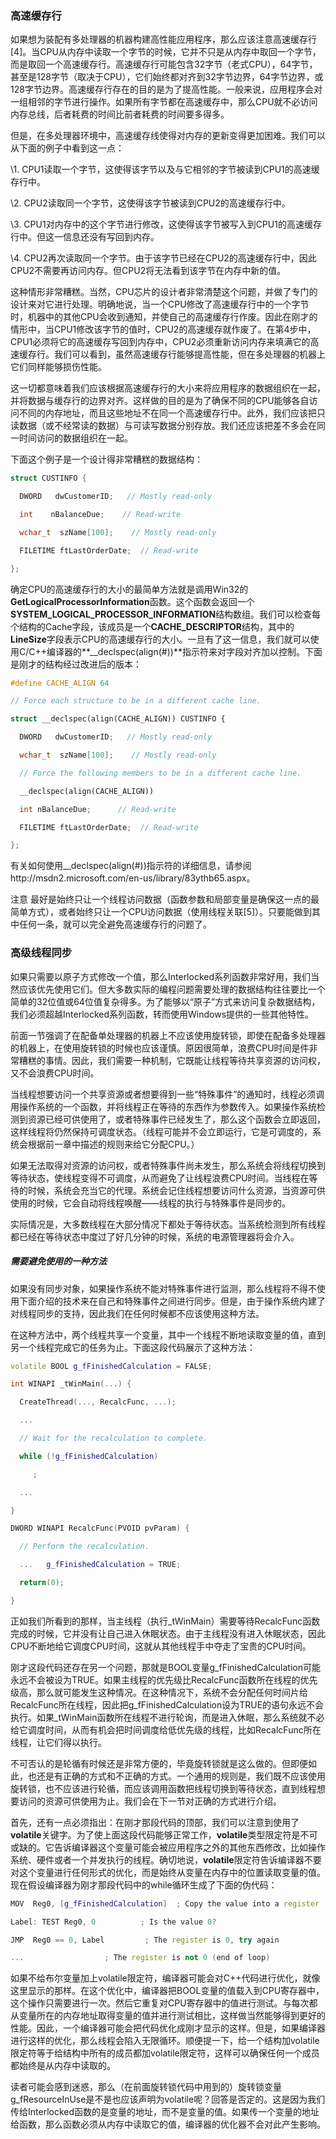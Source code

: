 ### 高速缓存行

如果想为装配有多处理器的机器构建高性能应用程序，那么应该注意高速缓存行[4]。当CPU从内存中读取一个字节的时候，它并不只是从内存中取回一个字节，而是取回一个高速缓存行。高速缓存行可能包含32字节（老式CPU），64字节，甚至是128字节（取决于CPU），它们始终都对齐到32字节边界，64字节边界，或128字节边界。高速缓存行存在的目的是为了提高性能。一般来说，应用程序会对一组相邻的字节进行操作。如果所有字节都在高速缓存中，那么CPU就不必访问内存总线，后者耗费的时间比前者耗费的时间要多得多。

 

但是，在多处理器环境中，高速缓存线使得对内存的更新变得更加困难。我们可以从下面的例子中看到这一点：

\1.    CPU1读取一个字节，这使得该字节以及与它相邻的字节被读到CPU1的高速缓存行中。

\2.    CPU2读取同一个字节，这使得该字节被读到CPU2的高速缓存行中。

\3.    CPU1对内存中的这个字节进行修改，这使得该字节被写入到CPU1的高速缓存行中。但这一信息还没有写回到内存。

\4.    CPU2再次读取同一个字节。由于该字节已经在CPU2的高速缓存行中，因此CPU2不需要再访问内存。但CPU2将无法看到该字节在内存中新的值。

 

这种情形非常糟糕。当然，CPU芯片的设计者非常清楚这个问题，并做了专门的设计来对它进行处理。明确地说，当一个CPU修改了高速缓存行中的一个字节时，机器中的其他CPU会收到通知，并使自己的高速缓存行作废。因此在刚才的情形中，当CPU1修改该字节的值时，CPU2的高速缓存就作废了。在第4步中，CPU1必须将它的高速缓存写回到内存中，CPU2必须重新访问内存来填满它的高速缓存行。我们可以看到，虽然高速缓存行能够提高性能，但在多处理器的机器上它们同样能够损伤性能。

 

这一切都意味着我们应该根据高速缓存行的大小来将应用程序的数据组织在一起，并将数据与缓存行的边界对齐。这样做的目的是为了确保不同的CPU能够各自访问不同的内存地址，而且这些地址不在同一个高速缓存行中。此外，我们应该把只读数据（或不经常读的数据）与可读写数据分别存放。我们还应该把差不多会在同一时间访问的数据组织在一起。

 

下面这个例子是一个设计得非常糟糕的数据结构：

 

```c++
struct CUSTINFO {

  DWORD   dwCustomerID;   // Mostly read-only

  int    nBalanceDue;    // Read-write

  wchar_t  szName[100];    // Mostly read-only

  FILETIME ftLastOrderDate;  // Read-write

};
```



确定CPU的高速缓存行的大小的最简单方法就是调用Win32的**GetLogicalProcessorInformation**函数。这个函数会返回一个**SYSTEM_LOGICAL_PROCESSOR_INFORMATION**结构数组。我们可以检查每个结构的Cache字段，该成员是一个**CACHE_DESCRIPTOR**结构，其中的**LineSize**字段表示CPU的高速缓存行的大小。一旦有了这一信息，我们就可以使用C/C++编译器的**__declspec(align(#))**指示符来对字段对齐加以控制。下面是刚才的结构经过改进后的版本：

```c++
#define CACHE_ALIGN 64

// Force each structure to be in a different cache line.

struct __declspec(align(CACHE_ALIGN)) CUSTINFO {

  DWORD   dwCustomerID;   // Mostly read-only

  wchar_t  szName[100];    // Mostly read-only

  // Force the following members to be in a different cache line.

  __declspec(align(CACHE_ALIGN))

  int nBalanceDue;      // Read-write

  FILETIME ftLastOrderDate;  // Read-write

};
```



有关如何使用__declspec(align(#))指示符的详细信息，请参阅http://msdn2.microsoft.com/en-us/library/83ythb65.aspx。

 

注意  最好是始终只让一个线程访问数据（函数参数和局部变量是确保这一点的最简单方式），或者始终只让一个CPU访问数据（使用线程关联[5]）。只要能做到其中任何一条，就可以完全避免高速缓存行的问题了。

### 高级线程同步

如果只需要以原子方式修改一个值，那么Interlocked系列函数非常好用，我们当然应该优先使用它们。但大多数实际的编程问题需要处理的数据结构往往要比一个简单的32位值或64位值复杂得多。为了能够以“原子”方式来访问复杂数据结构，我们必须超越Interlocked系列函数，转而使用Windows提供的一些其他特性。

 

前面一节强调了在配备单处理器的机器上不应该使用旋转锁，即使在配备多处理器的机器上，在使用旋转锁的时候也应该谨慎。原因很简单，浪费CPU时间是件非常糟糕的事情。因此，我们需要一种机制，它既能让线程等待共享资源的访问权，又不会浪费CPU时间。

 

当线程想要访问一个共享资源或者想要得到一些“特殊事件”的通知时，线程必须调用操作系统的一个函数，并将线程正在等待的东西作为参数传入。如果操作系统检测到资源已经可供使用了，或者特殊事件已经发生了，那么这个函数会立即返回，这样线程将仍然保持可调度状态。（线程可能并不会立即运行，它是可调度的，系统会根据前一章中描述的规则来给它分配CPU。）

 

如果无法取得对资源的访问权，或者特殊事件尚未发生，那么系统会将线程切换到等待状态，使线程变得不可调度，从而避免了让线程浪费CPU时间。当线程在等待的时候，系统会充当它的代理。系统会记住线程想要访问什么资源，当资源可供使用的时候，它会自动将线程唤醒——线程的执行与特殊事件是同步的。

 

实际情况是，大多数线程在大部分情况下都处于等待状态。当系统检测到所有线程都已经在等待状态中度过了好几分钟的时候，系统的电源管理器将会介入。

 

##### 需要避免使用的一种方法

如果没有同步对象，如果操作系统不能对特殊事件进行监测，那么线程将不得不使用下面介绍的技术来在自己和特殊事件之间进行同步。但是，由于操作系统内建了对线程同步的支持，因此我们在任何时候都不应该使用这种方法。

 

在这种方法中，两个线程共享一个变量，其中一个线程不断地读取变量的值，直到另一个线程完成它的任务为止。下面这段代码展示了这种方法：

 

```c++
volatile BOOL g_fFinishedCalculation = FALSE;

int WINAPI _tWinMain(...) {

  CreateThread(..., RecalcFunc, ...);

  ...

  // Wait for the recalculation to complete.

  while (!g_fFinishedCalculation)

     ;

  ...

}

DWORD WINAPI RecalcFunc(PVOID pvParam) {

  // Perform the recalculation.

  ...   g_fFinishedCalculation = TRUE;

  return(0);

}
```



 

正如我们所看到的那样，当主线程（执行_tWinMain）需要等待RecalcFunc函数完成的时候，它并没有让自己进入休眠状态。由于主线程没有进入休眠状态，因此CPU不断地给它调度CPU时间，这就从其他线程手中夺走了宝贵的CPU时间。

 

刚才这段代码还存在另一个问题，那就是BOOL变量g_fFinishedCalculation可能永远不会被设为TRUE。如果主线程的优先级比RecalcFunc函数所在线程的优先级高，那么就可能发生这种情况。在这种情况下，系统不会分配任何时间片给RecalcFunc所在线程，因此把g_fFinishedCalculation设为TRUE的语句永远不会执行。如果_tWinMain函数所在线程不进行轮询，而是进入休眠，那么系统就不必给它调度时间，从而有机会把时间调度给低优先级的线程，比如RecalcFunc所在线程，让它们得以执行。

 

不可否认的是轮循有时候还是非常方便的，毕竟旋转锁就是这么做的。但即便如此，也还是有正确的方式和不正确的方式。一个通用的规则是，我们既不应该使用旋转锁，也不应该进行轮循，而应该调用函数把线程切换到等待状态，直到线程想要访问的资源可供使用为止。我们会在下一节对正确的方式进行介绍。

 

首先，还有一点必须指出：在刚才那段代码的顶部，我们可以注意到使用了**volatile**关键字。为了使上面这段代码能够正常工作，**volatile**类型限定符是不可或缺的。它告诉编译器这个变量可能会被应用程序之外的其他东西修改，比如操作系统、硬件或者一个并发执行的线程。确切地说，**volatile**限定符告诉编译器不要对这个变量进行任何形式的优化，而是始终从变量在内存中的位置读取变量的值。现在假设编译器为刚才那段代码中的while循环生成了下面的伪代码：

 

```c++
MOV  Reg0, [g_fFinishedCalculation]  ; Copy the value into a register

Label: TEST Reg0, 0          ; Is the value 0?

JMP  Reg0 == 0, Label         ; The register is 0, try again

...                  ; The register is not 0 (end of loop)
```



如果不给布尔变量加上volatile限定符，编译器可能会对C++代码进行优化，就像这里显示的那样。在这个优化中，编译器把BOOL变量的值载入到CPU寄存器中，这个操作只需要进行一次。然后它重复对CPU寄存器中的值进行测试。与每次都从变量所在的内存地址取得变量的值并进行测试相比，这样做当然能够得到更好的性能。因此，一个编译器可能会把代码优化成刚才显示的这样。但是，如果编译器进行这样的优化，那么线程会陷入无限循环。顺便提一下，给一个结构加volatile限定符等于给结构中所有的成员都加volatile限定符，这样可以确保任何一个成员都始终是从内存中读取的。

 

读者可能会感到迷惑，那么（在前面旋转锁代码中用到的）旋转锁变量g_fResourceInUse是不是也应该声明为volatile呢？回答是否定的。这是因为我们传给Interlocked函数的是变量的地址，而不是变量的值。如果传一个变量的地址给函数，那么函数必须从内存中读取它的值，编译器的优化器不会对此产生影响。